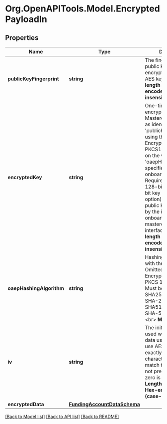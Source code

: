 # Org.OpenAPITools.Model.EncryptedPayloadIn

## Properties

Name | Type | Description | Notes
------------ | ------------- | ------------- | -------------
**publicKeyFingerprint** | **string** | The fingerprint of the public key used to encrypt the ephemeral AES key.&lt;br&gt;  __Max length - 64. Hex-encoded Data (case-insensitive)__ | 
**encryptedKey** | **string** | One-time use AES key encrypted by the Mastercard public key as identified by &#39;publicKeyFingerprint&#39; using the OAEP or RSA Encryption Standard PKCS1 v1.5, depending on the value of &#39;oaepHashingAlgorithm&#39; specified during onboarding. Requirement is for a 128-bit key (with 256-bit key supported as an option). The Mastercard public key is provided by the issuer during onboarding through the mastercard developer interface.&lt;br&gt;  __Max length - 512. Hex-encoded Data (case-insensitive)__ | 
**oaepHashingAlgorithm** | **string** | Hashing algorithm used with the OAEP scheme. Omitted, when the RSA Encryption Standard PKCS 1 v1.5 is used. Must be either  * SHA256 - Use the SHA-256 algorithm  * SHA512 - Use the SHA-512 algorithm. &lt;br&gt;  __Max length - 6__  | [optional] 
**iv** | **string** | The initialization vector used when encrypting data using the one-time use AES key. Must be exactly 16 bytes (32 character hex string) to match the block size. If not present, an IV of zero is assumed. &lt;br&gt;  __Length - exactly 32. Hex-encoded Data (case-insensitive)__ | [optional] 
**encryptedData** | [**FundingAccountDataSchema**](FundingAccountDataSchema.md) |  | 

[[Back to Model list]](../README.md#documentation-for-models) [[Back to API list]](../README.md#documentation-for-api-endpoints) [[Back to README]](../README.md)

